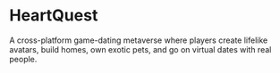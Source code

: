 # HeartQuest
A cross-platform game-dating metaverse where players create lifelike avatars, build homes, own exotic pets, and go on virtual dates with real people. 
